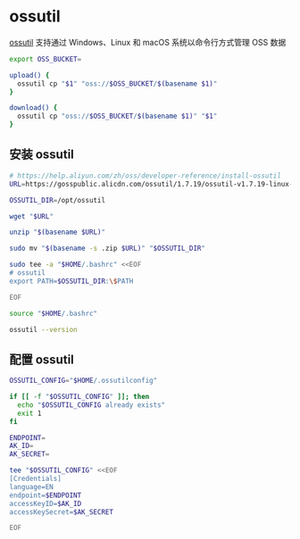 # ossutil

[ossutil](https://help.aliyun.com/zh/oss/developer-reference/overview-59) 支持通过 Windows、Linux 和 macOS 系统以命令行方式管理 OSS 数据

```bash
export OSS_BUCKET=

upload() {
  ossutil cp "$1" "oss://$OSS_BUCKET/$(basename $1)"
}

download() {
  ossutil cp "oss://$OSS_BUCKET/$(basename $1)" "$1"
}
```

## 安装 ossutil

```bash
# https://help.aliyun.com/zh/oss/developer-reference/install-ossutil
URL=https://gosspublic.alicdn.com/ossutil/1.7.19/ossutil-v1.7.19-linux-arm64.zip

OSSUTIL_DIR=/opt/ossutil

wget "$URL"

unzip "$(basename $URL)"

sudo mv "$(basename -s .zip $URL)" "$OSSUTIL_DIR"

sudo tee -a "$HOME/.bashrc" <<EOF
# ossutil
export PATH=$OSSUTIL_DIR:\$PATH

EOF

source "$HOME/.bashrc"

ossutil --version
```

## 配置 ossutil

```bash
OSSUTIL_CONFIG="$HOME/.ossutilconfig"

if [[ -f "$OSSUTIL_CONFIG" ]]; then
  echo "$OSSUTIL_CONFIG already exists"
  exit 1
fi

ENDPOINT=
AK_ID=
AK_SECRET=

tee "$OSSUTIL_CONFIG" <<EOF
[Credentials]
language=EN
endpoint=$ENDPOINT
accessKeyID=$AK_ID
accessKeySecret=$AK_SECRET

EOF
```
